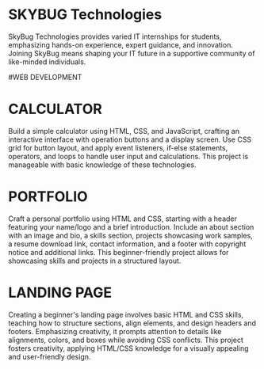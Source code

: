 # SKYBUG Technologies

SkyBug Technologies provides varied IT internships for students, emphasizing hands-on experience, expert guidance, and innovation. Joining SkyBug means shaping your IT future in a supportive community of like-minded individuals.

#WEB DEVELOPMENT

# CALCULATOR
Build a simple calculator using HTML, CSS, and JavaScript, crafting an interactive interface with operation buttons and a display screen. Use CSS grid for button layout, and apply event listeners, if-else statements, operators, and loops to handle user input and calculations. This project is manageable with basic knowledge of these technologies.

# PORTFOLIO
Craft a personal portfolio using HTML and CSS, starting with a header featuring your name/logo and a brief introduction. Include an about section with an image and bio, a skills section, projects showcasing work samples, a resume download link, contact information, and a footer with copyright notice and additional links. This beginner-friendly project allows for showcasing skills and projects in a structured layout.

# LANDING PAGE
Creating a beginner's landing page involves basic HTML and CSS skills, teaching how to structure sections, align elements, and design headers and footers. Emphasizing creativity, it prompts attention to details like alignments, colors, and boxes while avoiding CSS conflicts. This project fosters creativity, applying HTML/CSS knowledge for a visually appealing and user-friendly design.



